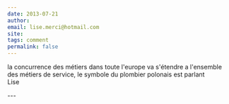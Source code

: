 ```yaml
---
date: 2013-07-21
author: 
email: lise.merci@hotmail.com
site: 
tags: comment
permalink: false
---
```


<p>la concurrence des métiers dans toute l'europe va s'étendre a l'ensemble des métiers de service, le symbole du plombier polonais est parlant<br />
Lise</p>
---